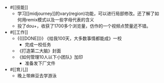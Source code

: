 - #[[技能]]
    - 学习[[midjourney]]的vary(region)功能，可以进行局部修改。还了解了如何用remix模式以及一些字母代表的含义
    - 投了dou+，收获了1700多个浏览量，仿作的一个视频点赞量还不错。
- #[[工作]]
    - {{[[DONE]]}} 《给我100天，大多数事情都能成》一校
        - 完成一校任务
    - 《打造第二大脑》封面
    - 《如何管理10人以下小团队》加印
        - 准备发下厂文件
- #[[育儿]]
    - 晚上带麻豆去学游泳
